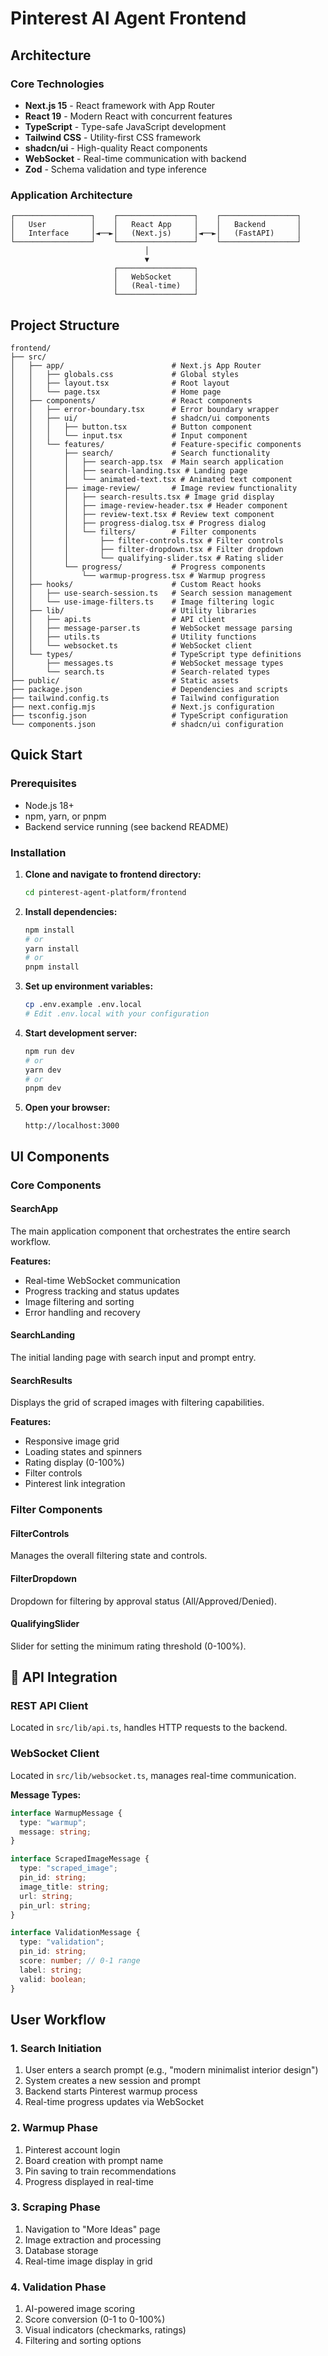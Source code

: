 # Pinterest AI Agent Frontend

## Architecture

### Core Technologies
- **Next.js 15** - React framework with App Router
- **React 19** - Modern React with concurrent features
- **TypeScript** - Type-safe JavaScript development
- **Tailwind CSS** - Utility-first CSS framework
- **shadcn/ui** - High-quality React components
- **WebSocket** - Real-time communication with backend
- **Zod** - Schema validation and type inference

### Application Architecture
```
┌─────────────────┐    ┌─────────────────┐    ┌─────────────────┐
│   User          │    │   React App     │    │   Backend       │
│   Interface     │◄──►│   (Next.js)     │◄──►│   (FastAPI)     │
└─────────────────┘    └─────────────────┘    └─────────────────┘
                              │
                              ▼
                       ┌─────────────────┐
                       │   WebSocket     │
                       │   (Real-time)   │
                       └─────────────────┘
```

## Project Structure

```
frontend/
├── src/
│   ├── app/                        # Next.js App Router
│   │   ├── globals.css             # Global styles
│   │   ├── layout.tsx              # Root layout
│   │   └── page.tsx                # Home page
│   ├── components/                 # React components
│   │   ├── error-boundary.tsx      # Error boundary wrapper
│   │   ├── ui/                     # shadcn/ui components
│   │   │   ├── button.tsx          # Button component
│   │   │   └── input.tsx           # Input component
│   │   └── features/               # Feature-specific components
│   │       ├── search/             # Search functionality
│   │       │   ├── search-app.tsx  # Main search application
│   │       │   ├── search-landing.tsx # Landing page
│   │       │   └── animated-text.tsx # Animated text component
│   │       ├── image-review/       # Image review functionality
│   │       │   ├── search-results.tsx # Image grid display
│   │       │   ├── image-review-header.tsx # Header component
│   │       │   ├── review-text.tsx # Review text component
│   │       │   ├── progress-dialog.tsx # Progress dialog
│   │       │   └── filters/        # Filter components
│   │       │       ├── filter-controls.tsx # Filter controls
│   │       │       ├── filter-dropdown.tsx # Filter dropdown
│   │       │       └── qualifying-slider.tsx # Rating slider
│   │       └── progress/           # Progress components
│   │           └── warmup-progress.tsx # Warmup progress
│   ├── hooks/                      # Custom React hooks
│   │   ├── use-search-session.ts   # Search session management
│   │   └── use-image-filters.ts    # Image filtering logic
│   ├── lib/                        # Utility libraries
│   │   ├── api.ts                  # API client
│   │   ├── message-parser.ts       # WebSocket message parsing
│   │   ├── utils.ts                # Utility functions
│   │   └── websocket.ts            # WebSocket client
│   └── types/                      # TypeScript type definitions
│       ├── messages.ts             # WebSocket message types
│       └── search.ts               # Search-related types
├── public/                         # Static assets
├── package.json                    # Dependencies and scripts
├── tailwind.config.ts              # Tailwind configuration
├── next.config.mjs                 # Next.js configuration
├── tsconfig.json                   # TypeScript configuration
└── components.json                 # shadcn/ui configuration
```

## Quick Start

### Prerequisites
- Node.js 18+ 
- npm, yarn, or pnpm
- Backend service running (see backend README)

### Installation

1. **Clone and navigate to frontend directory:**
   ```bash
   cd pinterest-agent-platform/frontend
   ```

2. **Install dependencies:**
   ```bash
   npm install
   # or
   yarn install
   # or
   pnpm install
   ```

3. **Set up environment variables:**
   ```bash
   cp .env.example .env.local
   # Edit .env.local with your configuration
   ```

4. **Start development server:**
   ```bash
   npm run dev
   # or
   yarn dev
   # or
   pnpm dev
   ```

5. **Open your browser:**
   ```
   http://localhost:3000
   ```

## UI Components

### Core Components

#### SearchApp
The main application component that orchestrates the entire search workflow.

**Features:**
- Real-time WebSocket communication
- Progress tracking and status updates
- Image filtering and sorting
- Error handling and recovery

#### SearchLanding
The initial landing page with search input and prompt entry.

#### SearchResults
Displays the grid of scraped images with filtering capabilities.

**Features:**
- Responsive image grid
- Loading states and spinners
- Rating display (0-100%)
- Filter controls
- Pinterest link integration

### Filter Components

#### FilterControls
Manages the overall filtering state and controls.

#### FilterDropdown
Dropdown for filtering by approval status (All/Approved/Denied).

#### QualifyingSlider
Slider for setting the minimum rating threshold (0-100%).

## 🔌 API Integration

### REST API Client
Located in `src/lib/api.ts`, handles HTTP requests to the backend.

### WebSocket Client
Located in `src/lib/websocket.ts`, manages real-time communication.

**Message Types:**
```typescript
interface WarmupMessage {
  type: "warmup";
  message: string;
}

interface ScrapedImageMessage {
  type: "scraped_image";
  pin_id: string;
  image_title: string;
  url: string;
  pin_url: string;
}

interface ValidationMessage {
  type: "validation";
  pin_id: string;
  score: number; // 0-1 range
  label: string;
  valid: boolean;
}
```

## User Workflow

### 1. Search Initiation
1. User enters a search prompt (e.g., "modern minimalist interior design")
2. System creates a new session and prompt
3. Backend starts Pinterest warmup process
4. Real-time progress updates via WebSocket

### 2. Warmup Phase
1. Pinterest account login
2. Board creation with prompt name
3. Pin saving to train recommendations
4. Progress displayed in real-time

### 3. Scraping Phase
1. Navigation to "More Ideas" page
2. Image extraction and processing
3. Database storage
4. Real-time image display in grid

### 4. Validation Phase
1. AI-powered image scoring
2. Score conversion (0-1 to 0-100%)
3. Visual indicators (checkmarks, ratings)
4. Filtering and sorting options

